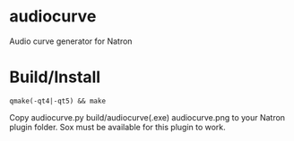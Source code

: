 # audiocurve
Audio curve generator for Natron

# Build/Install

```
qmake(-qt4|-qt5) && make
```

Copy audiocurve.py build/audiocurve(.exe) audiocurve.png to your Natron plugin folder. Sox must be available for this plugin to work.

